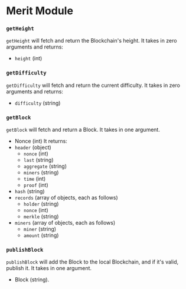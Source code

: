 # Merit Module

### `getHeight`
`getHeight` will fetch and return the Blockchain's height. It takes in zero arguments and returns:
- `height` (int)

### `getDifficulty`
`getDifficulty` will fetch and return the current difficulty. It takes in zero arguments and returns:
- `difficulty` (string)

### `getBlock`
`getBlock` will fetch and return a Block. It takes in one argument.
- Nonce (int)
It returns:
- `header`        (object)
    - `nonce`     (int)
    - `last`      (string)
    - `aggregate` (string)
    - `miners`    (string)
    - `time`      (int)
    - `proof`     (int)
- `hash`          (string)
- `records` (array of objects, each as follows)
    - `holder` (string)
    - `nonce`  (int)
    - `merkle` (string)
- `miners` (array of objects, each as follows)
    - `miner`  (string)
    - `amount` (string)

### `publishBlock`
`publishBlock` will add the Block to the local Blockchain, and if it's valid, publish it. It takes in one argument.
- Block (string).
